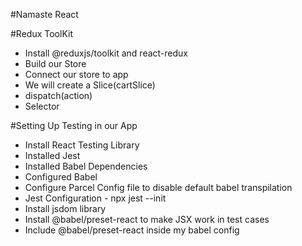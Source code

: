 #Namaste React

#Redux ToolKit 
- Install @reduxjs/toolkit and react-redux
- Build our Store
- Connect our store to app
- We will create a Slice(cartSlice)
- dispatch(action)
- Selector

#Setting Up Testing in our App
 - Install React Testing Library 
 - Installed Jest
 - Installed Babel Dependencies
 - Configured Babel
 - Configure Parcel Config file to disable default babel transpilation
 - Jest Configuration - npx jest --init
 - Install jsdom library
 - Install @babel/preset-react to make JSX work in test cases
 - Include @babel/preset-react inside my babel config